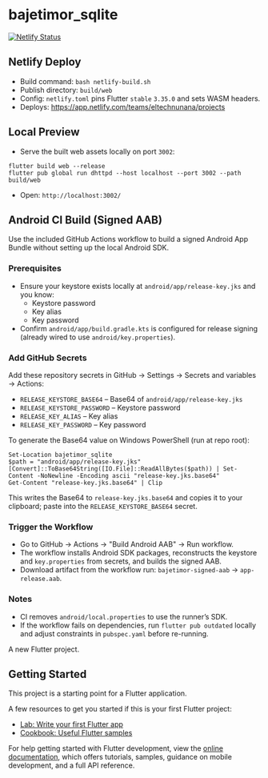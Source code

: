 # bajetimor_sqlite

[![Netlify Status](https://api.netlify.com/api/v1/badges/REPLACE_WITH_BADGE_ID/deploy-status)](https://app.netlify.com/sites/REPLACE_WITH_SITE_NAME/deploys)

## Netlify Deploy

- Build command: `bash netlify-build.sh`
- Publish directory: `build/web`
- Config: `netlify.toml` pins Flutter `stable` `3.35.0` and sets WASM headers.
- Deploys: https://app.netlify.com/teams/eltechnunana/projects

## Local Preview

- Serve the built web assets locally on port `3002`:

```
flutter build web --release
flutter pub global run dhttpd --host localhost --port 3002 --path build/web
```

- Open: `http://localhost:3002/`

## Android CI Build (Signed AAB)

Use the included GitHub Actions workflow to build a signed Android App Bundle without setting up the local Android SDK.

### Prerequisites
- Ensure your keystore exists locally at `android/app/release-key.jks` and you know:
  - Keystore password
  - Key alias
  - Key password
- Confirm `android/app/build.gradle.kts` is configured for release signing (already wired to use `android/key.properties`).

### Add GitHub Secrets
Add these repository secrets in GitHub → Settings → Secrets and variables → Actions:
- `RELEASE_KEYSTORE_BASE64` – Base64 of `android/app/release-key.jks`
- `RELEASE_KEYSTORE_PASSWORD` – Keystore password
- `RELEASE_KEY_ALIAS` – Key alias
- `RELEASE_KEY_PASSWORD` – Key password

To generate the Base64 value on Windows PowerShell (run at repo root):

```
Set-Location bajetimor_sqlite
$path = "android/app/release-key.jks"
[Convert]::ToBase64String([IO.File]::ReadAllBytes($path)) | Set-Content -NoNewline -Encoding ascii "release-key.jks.base64"
Get-Content "release-key.jks.base64" | Clip
```

This writes the Base64 to `release-key.jks.base64` and copies it to your clipboard; paste into the `RELEASE_KEYSTORE_BASE64` secret.

### Trigger the Workflow
- Go to GitHub → Actions → "Build Android AAB" → Run workflow.
- The workflow installs Android SDK packages, reconstructs the keystore and `key.properties` from secrets, and builds the signed AAB.
- Download artifact from the workflow run: `bajetimor-signed-aab` → `app-release.aab`.

### Notes
- CI removes `android/local.properties` to use the runner’s SDK.
- If the workflow fails on dependencies, run `flutter pub outdated` locally and adjust constraints in `pubspec.yaml` before re-running.

A new Flutter project.

## Getting Started

This project is a starting point for a Flutter application.

A few resources to get you started if this is your first Flutter project:

- [Lab: Write your first Flutter app](https://docs.flutter.dev/get-started/codelab)
- [Cookbook: Useful Flutter samples](https://docs.flutter.dev/cookbook)

For help getting started with Flutter development, view the
[online documentation](https://docs.flutter.dev/), which offers tutorials,
samples, guidance on mobile development, and a full API reference.
